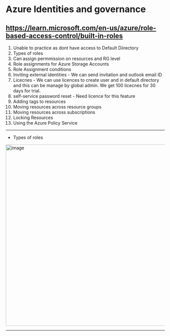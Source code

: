 # Azure Identities and governance
## https://learn.microsoft.com/en-us/azure/role-based-access-control/built-in-roles

1. Unable to practice as dont have access to Default Diirectory
2. Types of roles
3. Can assign permmission on resources and RG level
4. Role assignments for Azure Storage Accounts
5. Role Assignment conditions
6. Inviting external identities - We can send invitation and outlook email ID
7. Licecnes - We can use licences to create user and in default directory and this can be manage by global admin. We get 100 licecnes for 30 days for trial.
8. self-service password reset - Need licence for this feature
9. Adding tags to resources
10. Moving resources across resource groups
11. Moving resources across subscriptions
12. Locking Resources
13. Using the Azure Policy Service
___
- Types of roles
<img width="867" height="575" alt="image" src="https://github.com/user-attachments/assets/2e6e9c29-2b0c-46e5-bc8d-032210029109" />

___

